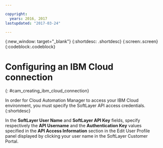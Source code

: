 ```yaml
---

copyright:
  years: 2016, 2017
lastupdated: "2017-03-24"

---
```

<!-- Copyright info and last updated date at top of file: REQUIRED
    The copyright and lastupdated info is YAML content that must occur at the top of the MD file, before attributes are listed.
    It must be --- surrounded by 3 dashes ---
    The value "years" can contain just one year or a two years separated by a comma. (years: 2014, 2016)
    The value "lastupdated" must be followed by a machine date in quotes in the following format: "YYYY-MM-DD"
    The value for "years" must be indented 2 spaces under "copyright", followed by "lastupdated" which should start on its own non-indented line.

-->

<!-- Common attributes used in the template are defined as follows: -->
{:new_window: target="_blank"}
{:shortdesc: .shortdesc}
{:screen:.screen}
{:codeblock:.codeblock}

<!-- Additional task topic: OPTIONAL
This is the template for additional task topics that are needed beyond the basic tasks in the getting started index.md.  As needed, other task topics can be included, with titles such as "Configuring x", "Administering y", "Managing z", etc. This topic is a peer of the getting started index.md in the <servicename>.ditamap. This topic can have one level of children and they also can be referenced in <servicename>.ditamap -->

# Configuring an IBM Cloud connection
<!-- for example, Uploading your data -->
{: #cam_creating_ibm_cloud_connection}
<!-- Provide an appropriate ID above -->

<!-- The short description section should include a sentence describing why this task is needed. For search engine optimization, include the service long name and "Bluemix". For example: -->

In order for Cloud Automation Manager to access your IBM Cloud environment, you must specify the SoftLayer API access credentials. 
{:shortdesc}

In the **SoftLayer User Name** and **SoftLayer API Key** fields, specify respectively the **API Username** and the **Authentication Key** values specified in the **API Access Information** section in the Edit User Profile panel displayed by clicking your user name in the SoftLayer Customer Portal.

<!-- For more information about creating AWS access keys, see [Creating, Modifying, and Viewing Access Keys (AWS Management Console)](http://docs.aws.amazon.com/IAM/latest/UserGuide/id_credentials_access-keys.html#Using_CreateAccessKey){:new_window}. -->


